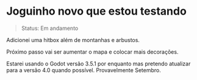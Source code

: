 # Joguinho novo que estou testando

> Status: Em andamento

Adicionei uma hitbox além de montanhas e arbustos.

Próximo passo vai ser aumentar o mapa e colocar mais decorações.

Estarei usando o Godot versão 3.5.1 por enquanto mas pretendo atualizar para a versão 4.0 quando possível. Provavelmente Setembro.